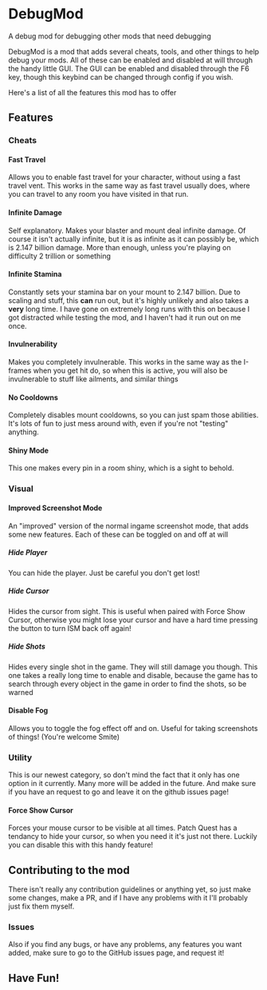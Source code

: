 # DebugMod
A debug mod for debugging other mods that need debugging

DebugMod is a mod that adds several cheats, tools, and other things to help debug your mods. All of these can be enabled and disabled at will through the handy little GUI.
The GUI can be enabled and disabled through the F6 key, though this keybind can be changed through config if you wish.

Here's a list of all the features this mod has to offer

## Features

### Cheats

#### Fast Travel
Allows you to enable fast travel for your character, without using a fast travel vent. This works in the same way as fast travel usually does, where you can travel to any room you have visited in that run.

#### Infinite Damage
Self explanatory. Makes your blaster and mount deal infinite damage. Of course it isn't actually infinite, but it is as infinite as it can possibly be, which is 2.147 billion damage. More than enough, unless you're playing on difficulty 2 trillion or something

#### Infinite Stamina
Constantly sets your stamina bar on your mount to 2.147 billion. Due to scaling and stuff, this __can__ run out, but it's highly unlikely and also takes a __very__ long time. I have gone on extremely long runs with this on because I got distracted while testing the mod, and I haven't had it run out on me once.

#### Invulnerability
Makes you completely invulnerable. This works in the same way as the I-frames when you get hit do, so when this is active, you will also be invulnerable to stuff like ailments, and similar things

#### No Cooldowns
Completely disables mount cooldowns, so you can just spam those abilities. It's lots of fun to just mess around with, even if you're not "testing" anything.

#### Shiny Mode
This one makes every pin in a room shiny, which is a sight to behold.

### Visual

#### Improved Screenshot Mode
An "improved" version of the normal ingame screenshot mode, that adds some new features. Each of these can be toggled on and off at will

##### Hide Player
You can hide the player. Just be careful you don't get lost!

##### Hide Cursor
Hides the cursor from sight. This is useful when paired with Force Show Cursor, otherwise you might lose your cursor and have a hard time pressing the button to turn ISM back off again!

##### Hide Shots
Hides every single shot in the game. They will still damage you though. This one takes a really long time to enable and disable, because the game has to search through every object in the game in order to find the shots, so be warned

#### Disable Fog
Allows you to toggle the fog effect off and on. Useful for taking screenshots of things! (You're welcome Smite)

### Utility
This is our newest category, so don't mind the fact that it only has one option in it currently. Many more will be added in the future. And make sure if you have an request to go and leave it on the github issues page!

#### Force Show Cursor
Forces your mouse cursor to be visible at all times. Patch Quest has a tendancy to hide your cursor, so when you need it it's just not there. Luckily you can disable this with this handy feature!

## Contributing to the mod
There isn't really any contribution guidelines or anything yet, so just make some changes, make a PR, and if I have any problems with it I'll probably just fix them myself. 

### Issues
Also if you find any bugs, or have any problems, any features you want added, make sure to go to the GitHub issues page, and request it!

## Have Fun!
